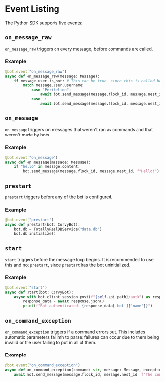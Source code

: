 # Event Listing

The Python SDK supports five events:

## `on_message_raw` 
`on_message_raw` triggers on every message, before commands are called. 

### Example
```python
@bot.event("on_message_raw")
async def on_message_raw(message: Message):
    if message.user.is_bot: # This can be true, since this is called before bots are excluded.
        match message.user.username:
            case "Perihelion":
                await bot.send_message(message.flock_id, message.nest_id, f"Hello, Perihelion!")
            case _:
                await bot.send_message(message.flock_id, message.nest_id, f"Hello, bot!")
```

## `on_message` 
`on_message` triggers on messages that weren't ran as commands and that weren't made by bots. 

### Example
```python
@bot.event("on_message")
async def on_message(message: Message):
    if "hello" in message.content:
        bot.send_message(message.flock_id, message.nest_id, f"Hello!")
```

## `prestart`
`prestart` triggers before any of the bot is configured.

### Example
```python
@bot.event("prestart")
async def prestart(bot: CorvyBot):
    bot.db = TotallyRealDBService("data.db")
    bot.db.initialize()
```

## `start`
`start` triggers before the message loop begins. 
It is recommended to use this and not `prestart`, since `prestart` has the bot uninitialized.

### Example
```python
@bot.event("start")
async def start(bot: CorvyBot):
    async with bot.client_session.post(f"{self.api_path}/auth") as response:
        response_data = await response.json()
        print(f"Bot authenticated: {response_data['bot']['name']}")
```

## `on_command_exception`
`on_command_exception` triggers if a command errors out.
This includes automatic parameters failimh to parse; failures can occur due to them being invalid or the user failing to put in all of them.

### Example
```python
@bot.event("on_command_exception")
async def on_command_exception(command: str, message: Message, exception: Exception):
    await bot.send_message(message.flock_id, message.nest_id, f"The command {command} errored out! ({exception})")
```